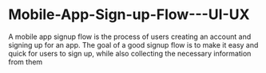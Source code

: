 # Mobile-App-Sign-up-Flow---UI-UX
A mobile app signup flow is the process of users creating an account and signing up for an app. The goal of a good signup flow is to make it easy and quick for users to sign up, while also collecting the necessary information from them
